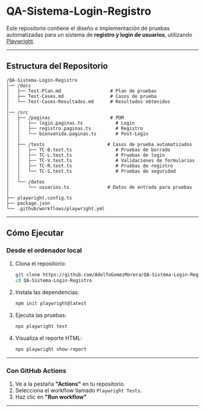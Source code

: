 # QA-Sistema-Login-Registro  

Este repositorio contiene el diseño e implementación de pruebas automatizadas para un sistema de **registro y login de usuarios**, utilizando [Playwright](https://playwright.dev/).

---

## Estructura del Repositorio  

```
/QA-Sistema-Login-Registro
│── /docs
│   ├── Test-Plan.md                  # Plan de pruebas
│   ├── Test-Cases.md                 # Casos de prueba
│   └── Test-Cases-Resultados.md      # Resultados obtenidos
│
│── /src
│   ├── /paginas                      # POM
│   │   ├── login.paginas.ts            # Login 
│   │   ├── registro.paginas.ts         # Registro
│   │   └── bienvenida.paginas.ts       # Post-Login
│   │
│   ├── /tests                       # Casos de prueba automatizados
│   │   ├── TC-B.test.ts                # Pruebas de borrado
│   │   ├── TC-L.test.ts                # Pruebas de login
│   │   ├── TC-V.test.ts                # Validaciones de formularios
│   │   ├── TC-R.test.ts                # Pruebas de registro
│   │   └── TC-S.test.ts                # Pruebas de seguridad
│   │
│   └── /datos
│       └── usuarios.ts              # Datos de entrada para pruebas
│
├── playwright.config.ts             
├── package.json                     
└── .github/workflows/playwright.yml

````

---

##  Cómo Ejecutar  

###  Desde el ordenador local

1. Clona el repositorio:
   ```bash
   git clone https://github.com/AdolfoGomezMorera/QA-Sistema-Login-Registro.git
   cd QA-Sistema-Login-Registro
    ```

2. Instala las dependencias:

   ```bash
   npm init playwright@latest
   ```

3. Ejecuta las pruebas:

   ```bash
   npx playwright test
   ```

4. Visualiza el reporte HTML:

   ```bash
   npx playwright show-report
   ```

---

### Con GitHub Actions

1. Ve a la pestaña **"Actions"** en tu repositorio.
2. Selecciona el workflow llamado `Playwright Tests`.
3. Haz clic en **"Run workflow"**

---